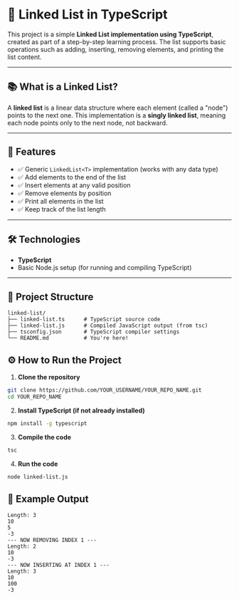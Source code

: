 # 🔗 Linked List in TypeScript

This project is a simple **Linked List implementation using TypeScript**, created as part of a step-by-step learning process. The list supports basic operations such as adding, inserting, removing elements, and printing the list content.

---

## 📚 What is a Linked List?

A **linked list** is a linear data structure where each element (called a "node") points to the next one. This implementation is a **singly linked list**, meaning each node points only to the next node, not backward.

---

## 🚀 Features

- ✅ Generic `LinkedList<T>` implementation (works with any data type)
- ✅ Add elements to the end of the list
- ✅ Insert elements at any valid position
- ✅ Remove elements by position
- ✅ Print all elements in the list
- ✅ Keep track of the list length

---

## 🛠 Technologies

- **TypeScript**
- Basic Node.js setup (for running and compiling TypeScript)

---

## 📂 Project Structure



```plaintext
linked-list/
├── linked-list.ts      # TypeScript source code
├── linked-list.js      # Compiled JavaScript output (from tsc)
├── tsconfig.json       # TypeScript compiler settings
└── README.md           # You're here!

```

## ⚙️ How to Run the Project

1. **Clone the repository**

```bash
git clone https://github.com/YOUR_USERNAME/YOUR_REPO_NAME.git
cd YOUR_REPO_NAME
```

2. **Install TypeScript (if not already installed)**

```bash
npm install -g typescript
```
3. **Compile the code**
```bash
tsc
```

4. **Run the code**
```bash
node linked-list.js
```

## 📌 Example Output
```
Length: 3
10
5
-3
--- NOW REMOVING INDEX 1 ---
Length: 2
10
-3
--- NOW INSERTING AT INDEX 1 ---
Length: 3
10
100
-3
```